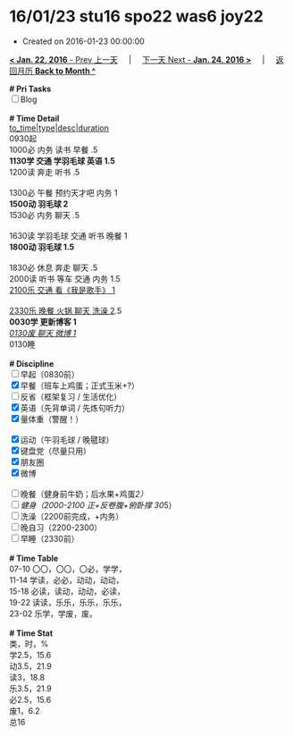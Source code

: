 # 16/01/23 stu16 spo22 was6 joy22

- Created on 2016-01-23 00:00:00

[**< Jan. 22, 2016** - Prev 上一天](_archived/lifelogs/2016/01/d22.md) &nbsp; &nbsp; | &nbsp; &nbsp; [下一天 Next - **Jan. 24, 2016 >**](_archived/lifelogs/2016/01/d24.md) &nbsp; &nbsp; |  &nbsp; &nbsp; [返回月历 **Back to Month ^**](_archived/lifelogs/2016/01/index.md)
<br/><div><b># Pri Tasks</b></div><div><input type="checkbox"/>Blog</div><div><br/></div><div><b># Time Detail</b></div><div><u>to_time|type|desc|duration</u></div><div>0930起</div><div>1000必 内务 读书 早餐 .5</div><div><b>1130学 交通 学羽毛球 英语 1.5</b></div><div>1200读 奔走 听书 .5</div><div><br/></div><div>1300必 午餐 预约天才吧 内务 1</div><div><b>1500动 羽毛球 2</b></div><div>1530必 内务 聊天 .5</div><div><br/></div><div>1630读 学羽毛球 交通 听书 晚餐 1</div><div><b>1800动 羽毛球 1.5</b></div><div><br/></div><div>1830必 休息 奔走 聊天 .5</div><div>2000读 听书 等车 交通 内务 1.5</div><div><u>2100乐 交通 看《我是歌手》 1</u></div><div><br/></div><div><u>2330乐 晚餐 火锅 聊天 洗澡 2</u>.5</div><div><b>0030学 更新博客 1</b></div><div><u><i>0130废 聊天 微博 1</i></u></div><div>0130睡</div><div><br/></div><div><b># Discipline</b></div><div><input type="checkbox"/>早起（0830前）</div><div><input checked="true" type="checkbox"/>早餐（班车上鸡蛋；正式玉米+?）</div><div><input type="checkbox"/>反省（框架复习 / 生活优化）</div><div><input checked="true" type="checkbox"/>英语（先背单词 / 先炼句听力）</div><div><input checked="true" type="checkbox"/>量体重（警醒！）</div><div><br/></div><div><input checked="true" type="checkbox"/>运动（午羽毛球 / 晚毽球）</div><div><input checked="true" type="checkbox"/>键盘党（尽量只用）</div><div><input checked="true" type="checkbox"/>朋友圈</div><div><input checked="true" type="checkbox"/>微博</div><div><br/></div><div><input type="checkbox"/>晚餐（健身前牛奶；后水果+鸡蛋*2）</div><div><input type="checkbox"/>健身（2000-2100 正+反卷腹+俯卧撑 30*5）</div><div><input type="checkbox"/>洗澡（2200前完成，+内务）</div><div><input type="checkbox"/>晚自习（2200-2300）</div><div><input type="checkbox"/>早睡（2330前）</div><div><br/></div><div><b># Time Table</b></div><div>07-10 〇〇，〇〇，〇必，学学，</div><div>11-14 学读，必必，动动，动动，</div><div>15-18 必读，读动，动动，必读，</div><div>19-22 读读，乐乐，乐乐，乐乐，</div><div>23-02 乐学，学废，废。</div><div><br/></div><div><b># Time Stat</b></div><div>类，时，%</div><div>学2.5，15.6</div><div>动3.5，21.9</div><div>读3，18.8</div><div>乐3.5，21.9</div><div>必2.5，15.6</div><div>废1，6.2</div><div>总16</div>

